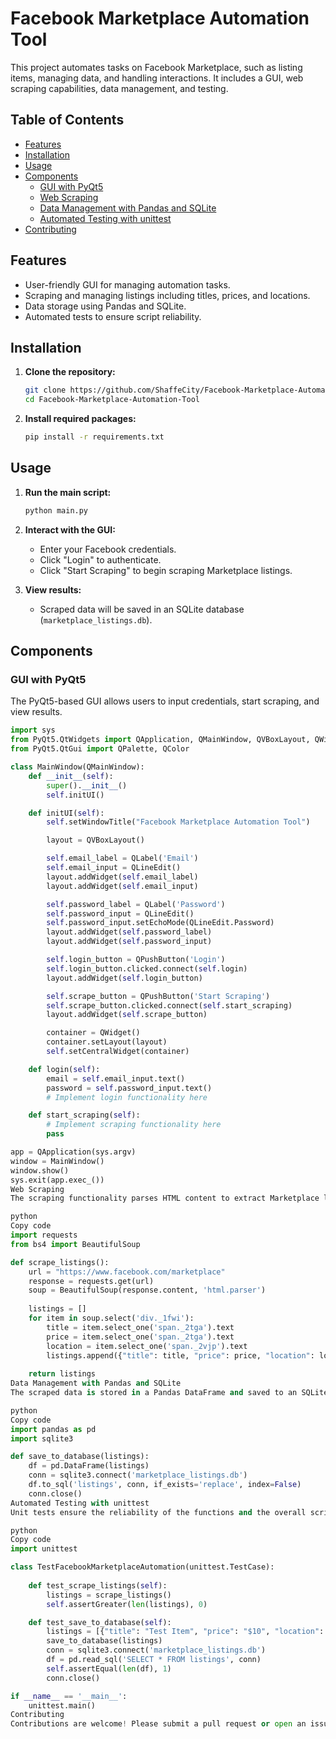 # Facebook Marketplace Automation Tool

This project automates tasks on Facebook Marketplace, such as listing items, managing data, and handling interactions. It includes a GUI, web scraping capabilities, data management, and testing.

## Table of Contents
- [Features](#features)
- [Installation](#installation)
- [Usage](#usage)
- [Components](#components)
  - [GUI with PyQt5](#gui-with-pyqt5)
  - [Web Scraping](#web-scraping)
  - [Data Management with Pandas and SQLite](#data-management-with-pandas-and-sqlite)
  - [Automated Testing with unittest](#automated-testing-with-unittest)
- [Contributing](#contributing)

## Features
- User-friendly GUI for managing automation tasks.
- Scraping and managing listings including titles, prices, and locations.
- Data storage using Pandas and SQLite.
- Automated tests to ensure script reliability.

## Installation

1. **Clone the repository:**
    ```bash
    git clone https://github.com/ShaffeCity/Facebook-Marketplace-Automation-Tool.git
    cd Facebook-Marketplace-Automation-Tool
    ```

2. **Install required packages:**
    ```bash
    pip install -r requirements.txt
    ```

## Usage

1. **Run the main script:**
    ```bash
    python main.py
    ```

2. **Interact with the GUI:**
    - Enter your Facebook credentials.
    - Click "Login" to authenticate.
    - Click "Start Scraping" to begin scraping Marketplace listings.

3. **View results:**
    - Scraped data will be saved in an SQLite database (`marketplace_listings.db`).

## Components

### GUI with PyQt5

The PyQt5-based GUI allows users to input credentials, start scraping, and view results.

```python
import sys
from PyQt5.QtWidgets import QApplication, QMainWindow, QVBoxLayout, QWidget, QLabel, QLineEdit, QPushButton, QMessageBox
from PyQt5.QtGui import QPalette, QColor

class MainWindow(QMainWindow):
    def __init__(self):
        super().__init__()
        self.initUI()

    def initUI(self):
        self.setWindowTitle("Facebook Marketplace Automation Tool")

        layout = QVBoxLayout()

        self.email_label = QLabel('Email')
        self.email_input = QLineEdit()
        layout.addWidget(self.email_label)
        layout.addWidget(self.email_input)

        self.password_label = QLabel('Password')
        self.password_input = QLineEdit()
        self.password_input.setEchoMode(QLineEdit.Password)
        layout.addWidget(self.password_label)
        layout.addWidget(self.password_input)

        self.login_button = QPushButton('Login')
        self.login_button.clicked.connect(self.login)
        layout.addWidget(self.login_button)

        self.scrape_button = QPushButton('Start Scraping')
        self.scrape_button.clicked.connect(self.start_scraping)
        layout.addWidget(self.scrape_button)

        container = QWidget()
        container.setLayout(layout)
        self.setCentralWidget(container)

    def login(self):
        email = self.email_input.text()
        password = self.password_input.text()
        # Implement login functionality here

    def start_scraping(self):
        # Implement scraping functionality here
        pass

app = QApplication(sys.argv)
window = MainWindow()
window.show()
sys.exit(app.exec_())
Web Scraping
The scraping functionality parses HTML content to extract Marketplace listings.

python
Copy code
import requests
from bs4 import BeautifulSoup

def scrape_listings():
    url = "https://www.facebook.com/marketplace"
    response = requests.get(url)
    soup = BeautifulSoup(response.content, 'html.parser')
    
    listings = []
    for item in soup.select('div._1fwi'):
        title = item.select_one('span._2tga').text
        price = item.select_one('span._2tga').text
        location = item.select_one('span._2vjp').text
        listings.append({"title": title, "price": price, "location": location})
        
    return listings
Data Management with Pandas and SQLite
The scraped data is stored in a Pandas DataFrame and saved to an SQLite database for persistent storage.

python
Copy code
import pandas as pd
import sqlite3

def save_to_database(listings):
    df = pd.DataFrame(listings)
    conn = sqlite3.connect('marketplace_listings.db')
    df.to_sql('listings', conn, if_exists='replace', index=False)
    conn.close()
Automated Testing with unittest
Unit tests ensure the reliability of the functions and the overall script.

python
Copy code
import unittest

class TestFacebookMarketplaceAutomation(unittest.TestCase):
    
    def test_scrape_listings(self):
        listings = scrape_listings()
        self.assertGreater(len(listings), 0)

    def test_save_to_database(self):
        listings = [{"title": "Test Item", "price": "$10", "location": "Test Location"}]
        save_to_database(listings)
        conn = sqlite3.connect('marketplace_listings.db')
        df = pd.read_sql('SELECT * FROM listings', conn)
        self.assertEqual(len(df), 1)
        conn.close()

if __name__ == '__main__':
    unittest.main()
Contributing
Contributions are welcome! Please submit a pull request or open an issue to discuss your ideas.
